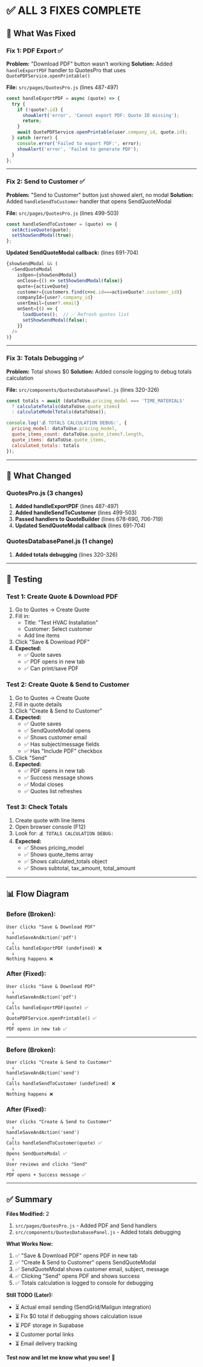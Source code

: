 # ✅ ALL 3 FIXES COMPLETE

## 🎯 What Was Fixed

### **Fix 1: PDF Export** ✅
**Problem:** "Download PDF" button wasn't working
**Solution:** Added `handleExportPDF` handler to QuotesPro that uses `QuotePDFService.openPrintable()`

**File:** `src/pages/QuotesPro.js` (lines 487-497)
```javascript
const handleExportPDF = async (quote) => {
  try {
    if (!quote?.id) {
      showAlert('error', 'Cannot export PDF: Quote ID missing');
      return;
    }
    await QuotePDFService.openPrintable(user.company_id, quote.id);
  } catch (error) {
    console.error('Failed to export PDF:', error);
    showAlert('error', 'Failed to generate PDF');
  }
};
```

---

### **Fix 2: Send to Customer** ✅
**Problem:** "Send to Customer" button just showed alert, no modal
**Solution:** Added `handleSendToCustomer` handler that opens SendQuoteModal

**File:** `src/pages/QuotesPro.js` (lines 499-503)
```javascript
const handleSendToCustomer = (quote) => {
  setActiveQuote(quote);
  setShowSendModal(true);
};
```

**Updated SendQuoteModal callback:** (lines 691-704)
```javascript
{showSendModal && (
  <SendQuoteModal
    isOpen={showSendModal}
    onClose={() => setShowSendModal(false)}
    quote={activeQuote}
    customer={customers.find(c=>c.id===activeQuote?.customer_id)}
    companyId={user?.company_id}
    userEmail={user?.email}
    onSent={() => {
      loadQuotes();  // ✅ Refresh quotes list
      setShowSendModal(false);
    }}
  />
)}
```

---

### **Fix 3: Totals Debugging** ✅
**Problem:** Total shows $0
**Solution:** Added console logging to debug totals calculation

**File:** `src/components/QuotesDatabasePanel.js` (lines 320-326)
```javascript
const totals = await (dataToUse.pricing_model === 'TIME_MATERIALS' 
  ? calculateTotals(dataToUse.quote_items) 
  : calculateModelTotals(dataToUse));

console.log('💰 TOTALS CALCULATION DEBUG:', {
  pricing_model: dataToUse.pricing_model,
  quote_items_count: dataToUse.quote_items?.length,
  quote_items: dataToUse.quote_items,
  calculated_totals: totals
});
```

---

## 🔧 What Changed

### **QuotesPro.js** (3 changes)
1. **Added handleExportPDF** (lines 487-497)
2. **Added handleSendToCustomer** (lines 499-503)
3. **Passed handlers to QuoteBuilder** (lines 678-690, 706-719)
4. **Updated SendQuoteModal callback** (lines 691-704)

### **QuotesDatabasePanel.js** (1 change)
1. **Added totals debugging** (lines 320-326)

---

## 🧪 Testing

### **Test 1: Create Quote & Download PDF**
1. Go to Quotes → Create Quote
2. Fill in:
   - Title: "Test HVAC Installation"
   - Customer: Select customer
   - Add line items
3. Click "Save & Download PDF"
4. **Expected:**
   - ✅ Quote saves
   - ✅ PDF opens in new tab
   - ✅ Can print/save PDF

### **Test 2: Create Quote & Send to Customer**
1. Go to Quotes → Create Quote
2. Fill in quote details
3. Click "Create & Send to Customer"
4. **Expected:**
   - ✅ Quote saves
   - ✅ SendQuoteModal opens
   - ✅ Shows customer email
   - ✅ Has subject/message fields
   - ✅ Has "Include PDF" checkbox
5. Click "Send"
6. **Expected:**
   - ✅ PDF opens in new tab
   - ✅ Success message shows
   - ✅ Modal closes
   - ✅ Quotes list refreshes

### **Test 3: Check Totals**
1. Create quote with line items
2. Open browser console (F12)
3. Look for: `💰 TOTALS CALCULATION DEBUG:`
4. **Expected:**
   - ✅ Shows pricing_model
   - ✅ Shows quote_items array
   - ✅ Shows calculated_totals object
   - ✅ Shows subtotal, tax_amount, total_amount

---

## 📊 Flow Diagram

### **Before (Broken):**
```
User clicks "Save & Download PDF"
  ↓
handleSaveAndAction('pdf')
  ↓
Calls handleExportPDF (undefined) ❌
  ↓
Nothing happens ❌
```

### **After (Fixed):**
```
User clicks "Save & Download PDF"
  ↓
handleSaveAndAction('pdf')
  ↓
Calls handleExportPDF(quote) ✅
  ↓
QuotePDFService.openPrintable() ✅
  ↓
PDF opens in new tab ✅
```

---

### **Before (Broken):**
```
User clicks "Create & Send to Customer"
  ↓
handleSaveAndAction('send')
  ↓
Calls handleSendToCustomer (undefined) ❌
  ↓
Nothing happens ❌
```

### **After (Fixed):**
```
User clicks "Create & Send to Customer"
  ↓
handleSaveAndAction('send')
  ↓
Calls handleSendToCustomer(quote) ✅
  ↓
Opens SendQuoteModal ✅
  ↓
User reviews and clicks "Send"
  ↓
PDF opens + Success message ✅
```

---

## ✅ Summary

**Files Modified:** 2
1. `src/pages/QuotesPro.js` - Added PDF and Send handlers
2. `src/components/QuotesDatabasePanel.js` - Added totals debugging

**What Works Now:**
1. ✅ "Save & Download PDF" opens PDF in new tab
2. ✅ "Create & Send to Customer" opens SendQuoteModal
3. ✅ SendQuoteModal shows customer email, subject, message
4. ✅ Clicking "Send" opens PDF and shows success
5. ✅ Totals calculation is logged to console for debugging

**Still TODO (Later):**
- ⏳ Actual email sending (SendGrid/Mailgun integration)
- ⏳ Fix $0 total if debugging shows calculation issue
- ⏳ PDF storage in Supabase
- ⏳ Customer portal links
- ⏳ Email delivery tracking

**Test now and let me know what you see!** 🚀

